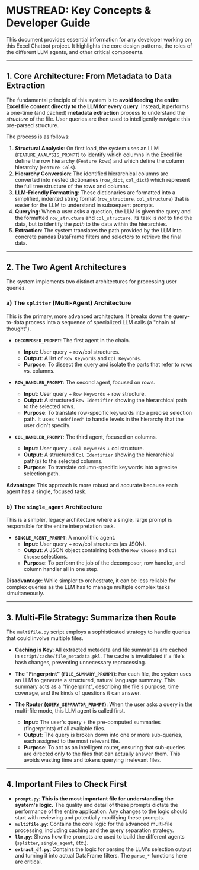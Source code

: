 # MUSTREAD: Key Concepts & Developer Guide

This document provides essential information for any developer working on this Excel Chatbot project. It highlights the core design patterns, the roles of the different LLM agents, and other critical components.

---

## 1. Core Architecture: From Metadata to Data Extraction

The fundamental principle of this system is to **avoid feeding the entire Excel file content directly to the LLM for every query**. Instead, it performs a one-time (and cached) **metadata extraction** process to understand the *structure* of the file. User queries are then used to intelligently navigate this pre-parsed structure.

The process is as follows:
1.  **Structural Analysis**: On first load, the system uses an LLM (`FEATURE_ANALYSIS_PROMPT`) to identify which columns in the Excel file define the row hierarchy (`Feature Rows`) and which define the column hierarchy (`Feature Cols`).
2.  **Hierarchy Conversion**: The identified hierarchical columns are converted into nested dictionaries (`row_dict`, `col_dict`) which represent the full tree structure of the rows and columns.
3.  **LLM-Friendly Formatting**: These dictionaries are formatted into a simplified, indented string format (`row_structure`, `col_structure`) that is easier for the LLM to understand in subsequent prompts.
4.  **Querying**: When a user asks a question, the LLM is given the query and the formatted `row_structure` and `col_structure`. Its task is *not* to find the data, but to identify the *path* to the data within the hierarchies.
5.  **Extraction**: The system translates the path provided by the LLM into concrete pandas DataFrame filters and selectors to retrieve the final data.

---

## 2. The Two Agent Architectures

The system implements two distinct architectures for processing user queries.

### a) The `splitter` (Multi-Agent) Architecture
This is the primary, more advanced architecture. It breaks down the query-to-data process into a sequence of specialized LLM calls (a "chain of thought").

-   **`DECOMPOSER_PROMPT`**: The first agent in the chain.
    -   **Input**: User query + row/col structures.
    -   **Output**: A list of `Row Keywords` and `Col Keywords`.
    -   **Purpose**: To dissect the query and isolate the parts that refer to rows vs. columns.

-   **`ROW_HANDLER_PROMPT`**: The second agent, focused on rows.
    -   **Input**: User query + `Row Keywords` + row structure.
    -   **Output**: A structured `Row Identifier` showing the hierarchical path to the selected rows.
    -   **Purpose**: To translate row-specific keywords into a precise selection path. It uses `"Undefined"` to handle levels in the hierarchy that the user didn't specify.

-   **`COL_HANDLER_PROMPT`**: The third agent, focused on columns.
    -   **Input**: User query + `Col Keywords` + col structure.
    -   **Output**: A structured `Col Identifier` showing the hierarchical path(s) to the selected columns.
    -   **Purpose**: To translate column-specific keywords into a precise selection path.

**Advantage**: This approach is more robust and accurate because each agent has a single, focused task.

### b) The `single_agent` Architecture
This is a simpler, legacy architecture where a single, large prompt is responsible for the entire interpretation task.

-   **`SINGLE_AGENT_PROMPT`**: A monolithic agent.
    -   **Input**: User query + row/col structures (as JSON).
    -   **Output**: A JSON object containing both the `Row Choose` and `Col Choose` selections.
    -   **Purpose**: To perform the job of the decomposer, row handler, and column handler all in one step.

**Disadvantage**: While simpler to orchestrate, it can be less reliable for complex queries as the LLM has to manage multiple complex tasks simultaneously.

---

## 3. Multi-File Strategy: Summarize then Route

The `multifile.py` script employs a sophisticated strategy to handle queries that could involve multiple files.

-   **Caching is Key**: All extracted metadata and file summaries are cached in `script/cache/file_metadata.pkl`. The cache is invalidated if a file's hash changes, preventing unnecessary reprocessing.

-   **The "Fingerprint" (`FILE_SUMMARY_PROMPT`)**: For each file, the system uses an LLM to generate a structured, natural language summary. This summary acts as a "fingerprint", describing the file's purpose, time coverage, and the kinds of questions it can answer.

-   **The Router (`QUERY_SEPARATOR_PROMPT`)**: When the user asks a query in the multi-file mode, this LLM agent is called first.
    -   **Input**: The user's query + the pre-computed summaries (fingerprints) of all available files.
    -   **Output**: The query is broken down into one or more sub-queries, each assigned to the most relevant file.
    -   **Purpose**: To act as an intelligent router, ensuring that sub-queries are directed only to the files that can actually answer them. This avoids wasting time and tokens querying irrelevant files.

---

## 4. Important Files to Check First

-   **`prompt.py`**: **This is the most important file for understanding the system's logic.** The quality and detail of these prompts dictate the performance of the entire application. Any changes to the logic should start with reviewing and potentially modifying these prompts.
-   **`multifile.py`**: Contains the core logic for the advanced multi-file processing, including caching and the query separation strategy.
-   **`llm.py`**: Shows how the prompts are used to build the different agents (`splitter`, `single_agent`, etc.).
-   **`extract_df.py`**: Contains the logic for parsing the LLM's selection output and turning it into actual DataFrame filters. The `parse_*` functions here are critical. 
